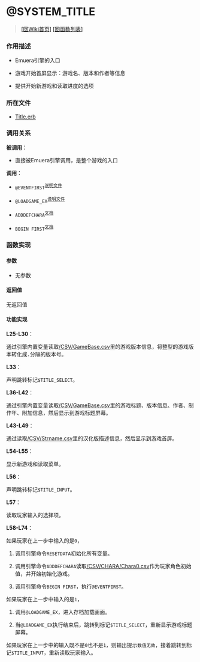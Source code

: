 ﻿# @SYSTEM_TITLE

> [\[回Wiki首页\]](/Wiki) [\[回函数列表\]](/Wiki/erasqn_wiki/function/README.md)

### 作用描述

+ Emuera引擎的入口

+ 游戏开始首屏显示：游戏名、版本和作者等信息

+ 提供开始新游戏和读取进度的选项

### 所在文件

+ [Title.erb](/ERB/Title.erb#L14-L75)

### 调用关系

**被调用**：

+ 直接被Emuera引擎调用，是整个游戏的入口

**调用**：

+ `@EVENTFIRST`<sup>[说明文件](/Wiki/erasqn_wiki/function/e/eventfirst.md)</sup>

+ `@LOADGAME_EX`<sup>[说明文件](/Wiki/erasqn_wiki/function/l/loadgame_ex.md)</sup>

+ `ADDDEFCHARA`<sup>[文档](https://osdn.net/projects/emuera/wiki/excom%23h5-ADDDEFCHARA)</sup>

+ `BEGIN FIRST`<sup>[文档](https://osdn.net/projects/emuera/wiki/excom#h5-BEGIN.20.3C.E3.82.AD.E3.83.BC.E3.83.AF.E3.83.BC.E3.83.89.3E)</sup>

### 函数实现

#### 参数

+ 无参数

#### 返回值

无返回值

#### 功能实现

**L25-L30**：

通过引擎内置变量读取[/CSV/GameBase.csv](/CSV/GameBase.csv)里的游戏版本信息，将整型的游戏版本转化成`.`分隔的版本号。

**L33**：

声明跳转标记`$TITLE_SELECT`。

**L36-L42**：

通过引擎内置变量读取[/CSV/GameBase.csv](/CSV/GameBase.csv)里的游戏标题、版本信息、作者、制作年、附加信息，然后显示到游戏标题屏幕。

**L43-L49**：

通过读取[/CSV/Strname.csv](/CSV/Strname.csv)里的汉化版描述信息，然后显示到游戏首屏。

**L54-L55**：

显示新游戏和读取菜单。

**L56**：

声明跳转标记`$TITLE_INPUT`。

**L57**：

读取玩家输入的选择项。

**L58-L74**：

如果玩家在上一步中输入的是`0`，

  1. 调用引擎命令`RESETDATA`初始化所有变量。

  2. 调用引擎命令`ADDDEFCHARA`读取[/CSV/CHARA/Chara0.csv](/CSV/CHARA/Chara0.csv)作为玩家角色初始值，并开始初始化游戏。

  3. 调用引擎命令`BEGIN FIRST`，执行`@EVENTFIRST`。

如果玩家在上一步中输入的是`1`，

  1. 调用`@LOADGAME_EX`，进入存档加载画面。

  2. 当`@LOADGAME_EX`执行结束后，跳转到标记`$TITLE_SELECT`，重新显示游戏标题屏幕。

如果玩家在上一步中的输入既不是`0`也不是`1`，则输出提示`数值无效`，接着跳转到标记`$TITLE_INPUT`，重新读取玩家输入。
